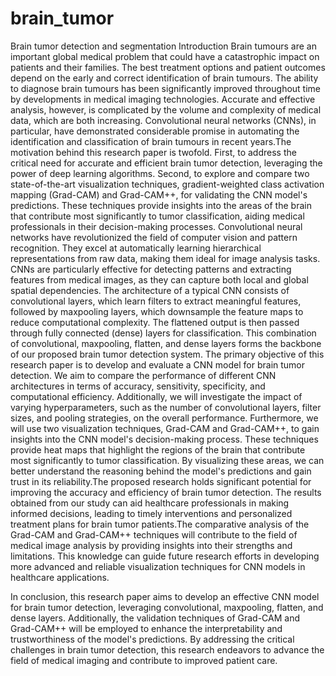 # brain_tumor
Brain tumor detection and segmentation
Introduction
Brain tumours are an important global medical problem that could have a catastrophic impact on patients and their families. The best treatment options and patient outcomes depend on the early and correct identification of brain tumours. The ability to diagnose brain tumours has been significantly improved throughout time by developments in medical imaging technologies. Accurate and effective analysis, however, is complicated by the volume and complexity of medical data, which are both increasing. Convolutional neural networks (CNNs), in particular, have demonstrated considerable promise in automating the identification and classification of brain tumours in recent years.The motivation behind this research paper is twofold. First, to address the critical need for accurate and efficient brain tumor detection, leveraging the power of deep learning algorithms. Second, to explore and compare two state-of-the-art visualization techniques, gradient-weighted class activation mapping (Grad-CAM) and Grad-CAM++, for validating the CNN model's predictions. These techniques provide insights into the areas of the brain that contribute most significantly to tumor classification, aiding medical professionals in their decision-making processes. Convolutional neural networks have revolutionized the field of computer vision and pattern recognition. They excel at automatically learning hierarchical representations from raw data, making them ideal for image analysis tasks. CNNs are particularly effective for detecting patterns and extracting features from medical images, as they can capture both local and global spatial dependencies.
	The architecture of a typical CNN consists of convolutional layers, which learn filters to extract meaningful features, followed by maxpooling layers, which downsample the feature maps to reduce computational complexity. The flattened output is then passed through fully connected (dense) layers for classification. This combination of convolutional, maxpooling, flatten, and dense layers forms the backbone of our proposed brain tumor detection system. The primary objective of this research paper is to develop and evaluate a CNN model for brain tumor detection. We aim to compare the performance of different CNN architectures in terms of accuracy, sensitivity, specificity, and computational efficiency. Additionally, we will investigate the impact of varying hyperparameters, such as the number of convolutional layers, filter sizes, and pooling strategies, on the overall performance.
Furthermore, we will use two visualization techniques, Grad-CAM and Grad-CAM++, to gain insights into the CNN model's decision-making process. These techniques provide heat maps that highlight the regions of the brain that contribute most significantly to tumor classification. By visualizing these areas, we can better understand the reasoning behind the model's predictions and gain trust in its reliability.The proposed research holds significant potential for improving the accuracy and efficiency of brain tumor detection. The results obtained from our study can aid healthcare professionals in making informed decisions, leading to timely interventions and personalized treatment plans for brain tumor patients.The comparative analysis of the Grad-CAM and Grad-CAM++ techniques will contribute to the field of medical image analysis by providing insights into their strengths and limitations. This knowledge can guide future research efforts in developing more advanced and reliable visualization techniques for CNN models in healthcare applications.

In conclusion, this research paper aims to develop an effective CNN model for brain tumor detection, leveraging convolutional, maxpooling, flatten, and dense layers. Additionally, the validation techniques of Grad-CAM and Grad-CAM++ will be employed to enhance the interpretability and trustworthiness of the model's predictions. By addressing the critical challenges in brain tumor detection, this research endeavors to advance the field of medical imaging and contribute to improved patient care.

